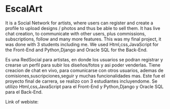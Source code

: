 # EscalArt
It is a Social Network for artists, where users can register and create a profile to upload designs / photos and thus be able to sell them. It has live chat creation, to communicate with other users, plus commissions, subscriptions, follow and many more features. This was my final project, it was done with 3 students including me.
We used Html,css,JavaScript for the Front-End and Python,Django and Oracle SQL for the Back-End.

Es una RedSocial para artistas, en donde los usuarios se podran registrar y crearse un perfil para subir los diseños/fotos y asi poder venderlas. Tiene creacion de chat en vivo, para comunicarse con otros usuarios, ademas de comisiones,suscripciones,seguir y muchas funcionalidades mas. Este fue el proyecto final de carrera, se realizo con 3 estudiantes incluyendome.
Se utilizo Html,css,JavaScript para el Front-End y Python,Django y Oracle SQL para el Back-End.

Link of webiste: 
